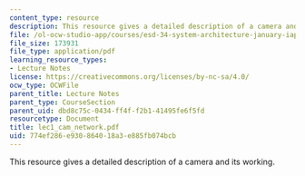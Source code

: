 ```yaml
---
content_type: resource
description: This resource gives a detailed description of a camera and its working.
file: /ol-ocw-studio-app/courses/esd-34-system-architecture-january-iap-2007/774ef286e930864018a3e885fb074bcb_lec1_cam_network.pdf
file_size: 173931
file_type: application/pdf
learning_resource_types:
- Lecture Notes
license: https://creativecommons.org/licenses/by-nc-sa/4.0/
ocw_type: OCWFile
parent_title: Lecture Notes
parent_type: CourseSection
parent_uid: dbd8c75c-0434-ff4f-f2b1-41495fe6f5fd
resourcetype: Document
title: lec1_cam_network.pdf
uid: 774ef286-e930-8640-18a3-e885fb074bcb
---
```

This resource gives a detailed description of a camera and its working.